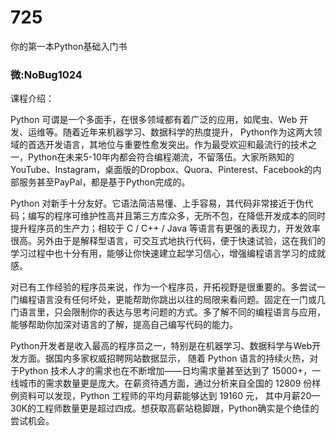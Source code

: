 # 725
你的第一本Python基础入门书
### 微:NoBug1024 


课程介绍：

Python 可谓是一个多面手，在很多领域都有着广泛的应用，如爬虫、Web 开发、运维等。随着近年来机器学习、数据科学的热度提升， Python作为这两大领域的首选开发语言，其地位与重要性愈发突出。作为最受欢迎和最流行的技术之一，Python在未来5-10年内都会符合编程潮流，不留落伍。大家所熟知的YouTube、Instagram，桌面版的Dropbox、Quora、Pinterest、Facebook的内部服务甚至PayPal，都是基于Python完成的。

Python 对新手十分友好。它语法简洁易懂、上手容易，其代码非常接近于伪代码；编写的程序可维护性高并且第三方库众多，无所不包，在降低开发成本的同时提升程序员的生产力；相较于 C / C++ / Java 等语言有更强的表现力，开发效率很高。另外由于是解释型语言，可交互式地执行代码，便于快速试验，这在我们的学习过程中也十分有用，能够让你快速建立起学习信心，增强编程语言学习的成就感。

对已有工作经验的程序员来说，作为一个程序员，开拓视野是很重要的。多尝试一门编程语言没有任何坏处，更能帮助你跳出以往的局限来看问题。固定在一门或几门语言里，只会限制你的表达与思考问题的方式。多了解不同的编程语言与应用，能够帮助你加深对语言的了解，提高自己编写代码的能力。

Python开发者是收入最高的程序员之一，特别是在机器学习、数据科学与Web开发方面。据国内多家权威招聘网站数据显示， 随着 Python 语言的持续火热，对于Python 技术人才的需求也在不断增加——日均需求量甚至达到了 15000+，一线城市的需求数量更是庞大。在薪资待遇方面，通过分析来自全国的 12809 份样例资料可以发现，Python 工程师的平均月薪能够达到 19160 元， 其中月薪20—30K的工程师数量更是超过四成。想获取高薪站稳脚跟，Python确实是个绝佳的尝试机会。

